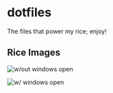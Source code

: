 # dotfiles

The files that power my rice; enjoy!

## Rice Images

![w/out windows open](https://github.com/DGKSK8LIFE/dotfiles/blob/master/Screenshot%20at%202020-02-07%2021-26-49.png?raw=true)

![w/ windows open](https://github.com/DGKSK8LIFE/dotfiles/blob/master/Screenshot%20at%202020-02-07%2021-29-46.png?raw=true)
